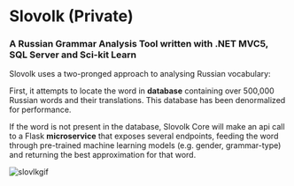 # Slovolk (Private)
### A Russian Grammar Analysis Tool written with .NET MVC5, SQL Server and Sci-kit Learn

Slovolk uses a two-pronged approach to analysing Russian vocabulary:

First, it attempts to locate the word in <b>database</b> containing over 500,000 Russian words and their translations. This database has been denormalized for performance. 

If the word is not present in the database, Slovolk Core will make an api call to a Flask <b>microservice</b> that exposes several endpoints, feeding the word through pre-trained machine learning models (e.g. gender, grammar-type) and returning the best approximation for that word. 


![slovlkgif](https://user-images.githubusercontent.com/17185335/44863528-4135dc00-ac75-11e8-9e56-07d46cebbc2a.gif)
